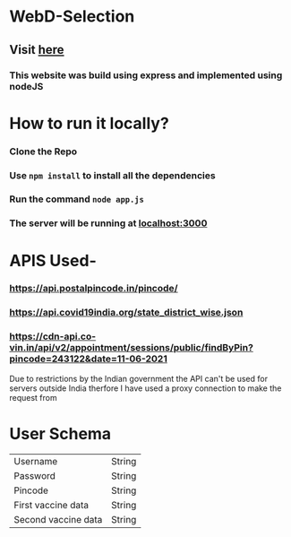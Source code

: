 # WebD-Selection
## Visit [here](https://corona-vaccine-dashboard.herokuapp.com/)
### This website was build using express and implemented using nodeJS

# How to run it locally?
### Clone the Repo
### Use `npm install` to install all the dependencies
### Run the command `node app.js`
### The server will be running at [localhost:3000](https://localhost:3000)


# APIS Used-
### https://api.postalpincode.in/pincode/
### https://api.covid19india.org/state_district_wise.json
### https://cdn-api.co-vin.in/api/v2/appointment/sessions/public/findByPin?pincode=243122&date=11-06-2021

<p>Due to restrictions by the Indian government the API can't be used for servers outside India therfore I have used a proxy connection to make the request from </p>

# User Schema

<table>
  <tr>
    <td>Username</td>
    <td>String</td>
  </tr>
  <tr>
    <td>Password</td>
    <td>String</td>
  </tr>
  <tr>
    <td>Pincode</td>
    <td>String</td>
  </tr>
  <tr>
    <td>First vaccine data</td>
    <td>String</td>
  </tr>
  <tr>
    <td>Second vaccine data</td>
    <td>String</td>
  </tr>
 </table>

